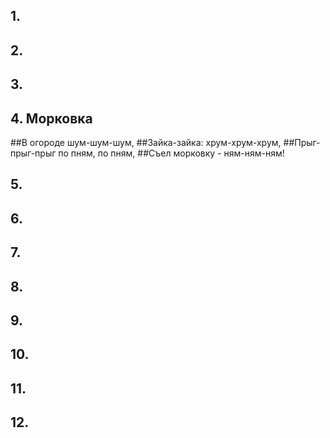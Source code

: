 ## 1.


## 2.


## 3.


## 4. Морковка
##В огороде шум-шум-шум,
##Зайка-зайка: хрум-хрум-хрум,
##Прыг-прыг-прыг по пням, по пням,
##Съел морковку - ням-ням-ням!
## 5.


## 6.


## 7.


## 8.


## 9.


## 10.


## 11.


## 12.

